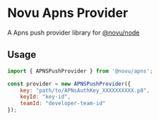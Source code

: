 # Novu Apns Provider

A Apns push provider library for [@novu/node](https://github.com/novuhq/novu)

## Usage

```javascript
import { APNSPushProvider } from '@novu/apns';

const provider = new APNSPushProvider({
    key: "path/to/APNsAuthKey_XXXXXXXXXX.p8",
    keyId: "key-id",
    teamId: "developer-team-id"
});
```
